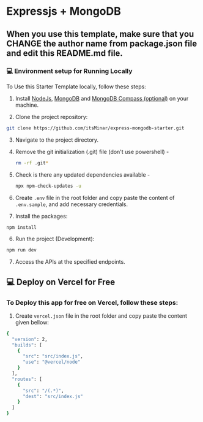 # Expressjs + MongoDB

## When you use this template, make sure that you CHANGE the author name from package.json file and edit this README.md file.

### 💻 Environment setup for Running Locally

To Use this Starter Template locally, follow these steps:

1. Install [NodeJs](https://www.nodejs.org/), [MongoDB](https://www.mongodb.com) and [MongoDB Compass (optional)](https://www.mongodb.com/products/compass) on your machine.

2. Clone the project repository:

```bash
git clone https://github.com/itsMinar/express-mongodb-starter.git
```

3. Navigate to the project directory.

4. Remove the git initialization (.git) file (don't use powershell) -
   ```sh
   rm -rf .git*
   ```
5. Check is there any updated dependencies available -

   ```sh
   npx npm-check-updates -u
   ```

6. Create `.env` file in the root folder and copy paste the content of `.env.sample`, and add necessary credentials.
7. Install the packages:

```bash
npm install
```

6. Run the project (Development):

```bash
npm run dev
```

7. Access the APIs at the specified endpoints.

## 💻 Deploy on Vercel for Free

### To Deploy this app for free on Vercel, follow these steps:

1. Create `vercel.json` file in the root folder and copy paste the content given bellow:

```bash
{
  "version": 2,
  "builds": [
    {
      "src": "src/index.js",
      "use": "@vercel/node"
    }
  ],
  "routes": [
    {
      "src": "/(.*)",
      "dest": "src/index.js"
    }
  ]
}
```
